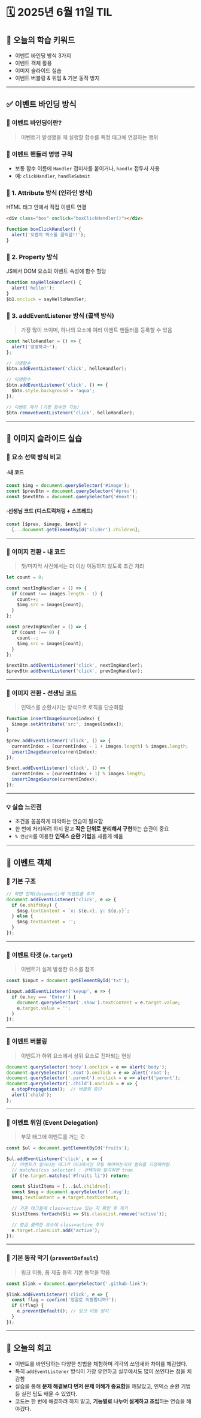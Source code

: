 # 🗓️ 2025년 6월 11일 TIL

## 📌 오늘의 학습 키워드

* 이벤트 바인딩 방식 3가지
* 이벤트 객체 활용
* 이미지 슬라이드 실습
* 이벤트 버블링 & 위임 & 기본 동작 방지

---

## ✅ 이벤트 바인딩 방식

### 🔹 이벤트 바인딩이란?

> 이벤트가 발생했을 때 실행할 함수를 특정 태그에 연결하는 행위

### 🔹 이벤트 핸들러 명명 규칙

* 보통 함수 이름에 `Handler` 접미사를 붙이거나, `handle` 접두사 사용
* 예: `clickHandler`, `handleSubmit`

### 🔸 1. **Attribute 방식 (인라인 방식)**

HTML 태그 안에서 직접 이벤트 연결

```html
<div class="box" onclick="boxClickHandler()"></div>
```

```javascript
function boxClickHandler() {
  alert('오렌지 박스를 클릭함!!');
}
```

### 🔸 2. **Property 방식**

JS에서 DOM 요소의 이벤트 속성에 함수 할당

```javascript
function sayHelloHandler() {
  alert('hello!');
}
$b1.onclick = sayHelloHandler;
```

### 🔸 3. **addEventListener 방식 (콜백 방식)**

> 가장 많이 쓰이며, 하나의 요소에 여러 이벤트 핸들러를 등록할 수 있음

```javascript
const helloHandler = () => {
  alert('앙영하긔~');
};

// 기명함수
$btn.addEventListener('click', helloHandler);

// 익명함수
$btn.addEventListener('click', () => {
  $btn.style.background = 'aqua';
});

// 이벤트 제거 (기명 함수만 가능)
$btn.removeEventListener('click', helloHandler);
```

---

## 🧪 이미지 슬라이드 실습

### 🔹 요소 선택 방식 비교

#### ▫️내 코드

```javascript
const $img = document.querySelector('#image');
const $prevBtn = document.querySelector('#prev');
const $nextBtn = document.querySelector('#next');
```

#### ▫️선생님 코드 (디스트럭처링 + 스프레드)

```javascript
const [$prev, $image, $next] =
  [...document.getElementById('slider').children];
```

---

### 🔹 이미지 전환 - 내 코드

> 첫/마지막 사진에서는 더 이상 이동하지 않도록 조건 처리

```javascript
let count = 0;

const nextImgHandler = () => {
  if (count !== images.length - 1) {
    count++;
    $img.src = images[count];
  }
};

const prevImgHandler = () => {
  if (count !== 0) {
    count--;
    $img.src = images[count];
  }
};

$nextBtn.addEventListener('click', nextImgHandler);
$prevBtn.addEventListener('click', prevImgHandler);
```

---

### 🔹 이미지 전환 - 선생님 코드

> 인덱스를 순환시키는 방식으로 로직을 단순화함

```javascript
function insertImageSource(index) {
  $image.setAttribute('src', images[index]);
}

$prev.addEventListener('click', () => {
  currentIndex = (currentIndex - 1 + images.length) % images.length;
  insertImageSource(currentIndex);
});

$next.addEventListener('click', () => {
  currentIndex = (currentIndex + 1) % images.length;
  insertImageSource(currentIndex);
});
```

---

### 💡 실습 느낀점

* 조건을 꼼꼼하게 파악하는 연습이 필요함
* 한 번에 처리하려 하지 말고 **작은 단위로 분리해서 구현**하는 습관이 중요
* `% 연산자`를 이용한 **인덱스 순환 기법**을 새롭게 배움

---

## 🧠 이벤트 객체

### 🔹 기본 구조

```javascript
// 화면 전체(document)에 이벤트를 추가
document.addEventListener('click', e => {
  if (e.shiftKey) {
    $msg.textContent = `x: ${e.x}, y: ${e.y}`;
  } else {
    $msg.textContent = '';
  }
});
```

---

### 🔹 이벤트 타겟 (`e.target`)

> 이벤트가 실제 발생한 요소를 참조

```javascript
const $input = document.getElementById('txt');

$input.addEventListener('keyup', e => {
  if (e.key === 'Enter') {
    document.querySelector('.show').textContent = e.target.value;
    e.target.value = '';
  }
});
```

---

### 🔹 이벤트 버블링

> 이벤트가 하위 요소에서 상위 요소로 전파되는 현상

```javascript
document.querySelector('body').onclick = e => alert('body');
document.querySelector('.root').onclick = e => alert('root');
document.querySelector('.parent').onclick = e => alert('parent');
document.querySelector('.child').onclick = e => {
  e.stopPropagation();  // 버블링 중단
  alert('child');
};
```

---

### 🔹 이벤트 위임 (Event Delegation)

> 부모 태그에 이벤트를 거는 것

```javascript
const $ul = document.getElementById('fruits');

$ul.addEventListener('click', e => {
  // 이벤트가 일어나는 태그가 어디에서만 작동 해야하는지의 범위를 지정해야함.
  // matches(css selector) : 선택자와 일치하면 true
  if (!e.target.matches('#fruits li')) return;

  const $listItems = [...$ul.children];
  const $msg = document.querySelector('.msg');
  $msg.textContent = e.target.textContent;

  // 기존 태그들에 class=active 있는 지 확인 후 제거
  $listItems.forEach($li => $li.classList.remove('active'));

  // 방금 클릭한 요소에 class=active 추가
  e.target.classList.add('active');
});
```

---

### 🔹 기본 동작 막기 (`preventDefault`)

> 링크 이동, 폼 제출 등의 기본 동작을 막음

```javascript
const $link = document.querySelector('.github-link');

$link.addEventListener('click', e => {
  const flag = confirm('정말로 이동합니까?');
  if (!flag) {
    e.preventDefault(); // 링크 이동 방지
  }
});
```

---

## 📝 오늘의 회고

* 이벤트를 바인딩하는 다양한 방법을 체험하며 각각의 쓰임새와 차이를 체감했다.
* 특히 `addEventListener` 방식이 가장 유연하고 실무에서도 많이 쓰인다는 점을 체감함
* 실습을 통해 **문제 해결보다 먼저 문제 이해가 중요함**을 깨달았고, 인덱스 순환 기법 등 실전 팁도 배울 수 있었다.
* 코드는 한 번에 해결하려 하지 말고, **기능별로 나누어 설계하고 조립**하는 연습을 해야겠다.

